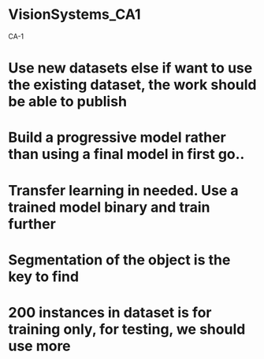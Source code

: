 # VisionSystems_CA1
CA-1
# Use new datasets else if want to use the existing dataset, the work should be able to publish
# Build a progressive model rather than using a final model in first go..
# Transfer learning in needed. Use a trained model binary and train further
# Segmentation of the object is the key to find
# 200 instances in dataset is for training only, for testing, we should use more
